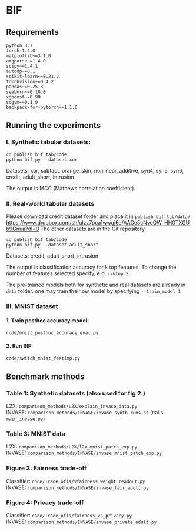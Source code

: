 # BIF


## Requirements

    python 3.7
    torch-1.4.0 
    matplotlib~=3.1.0
    argparse~=1.4.0
    scipy~=1.4.1
    autodp~=0.1
    scikit-learn~=0.21.2
    torchvision~=0.4.2
    pandas~=0.25.3
    seaborn~=0.10.0
    xgboost~=0.90
    sdgym~=0.1.0
    backpack-for-pytorch~=1.1.0
    
## Running the experiments
 

### I. Synthetic tabular datasets:

```
cd publish_bif_tab/code
python bif.py --dataset xor
```

Datasets: xor, subtact, orange_skin, nonlinear_additive, syn4, syn5, syn6, credit, adult_short, intrusion

The output is MCC (Mathews correlation coefficient).

### II. Real-world tabular datasets

Please download credit dataset folder and place it in `publish_bif_tab/data/`
https://www.dropbox.com/sh/ulzz7pca1wwgj6e/AACe5cNveQW_HH0TXGUb9Gnua?dl=0
The other datasets are in the Git repository


```
cd publish_bif_tab/code
python bif.py --dataset adult_short
```

Datasets: credit, adult_short, intrusion

The output is classification accuracy for k top features. To change the number of features selected specify, e.g. `--ktop 5`

The pre-trained models both for synthetic and real datasets are already in `data` folder. one may train their ow model by specifying `--train_model 1`


### III. MNIST dataset

#### 1. Train posthoc accuracy model: 


```code/mnist_posthoc_accuracy_eval.py```

#### 2. Run BIF: 

```code/switch_mnist_featimp.py``` 

## Benchmark methods


### Table 1: Synthetic datasets (also used for fig 2.)
 
L2X: `comparison_methods/L2X/explain_invase_data.py` \
INVASE: `comparison_methods/INVASE/invase_synth_runs.sh` (calls `main_invase.py`)


### Table 3: MNIST data

L2X: `comparison_methods/L2X/l2x_mnist_patch_exp.py` \
INVASE: `comparison_methods/INVASE/invase_mnist_patch_exp.py` 

### Figure 3: Fairness trade-off

Classifier: `code/Trade_offs/vfairness_weight_readout.py` \
INVASE: `comparison_methods/INVASE/invase_fair_adult.py`

### Figure 4: Privacy trade-off

Classifier: `code/Trade_offs/fairness_vs_privacy.py` \
INVASE: `comparison_methods/INVASE/invase_private_adult.py`






